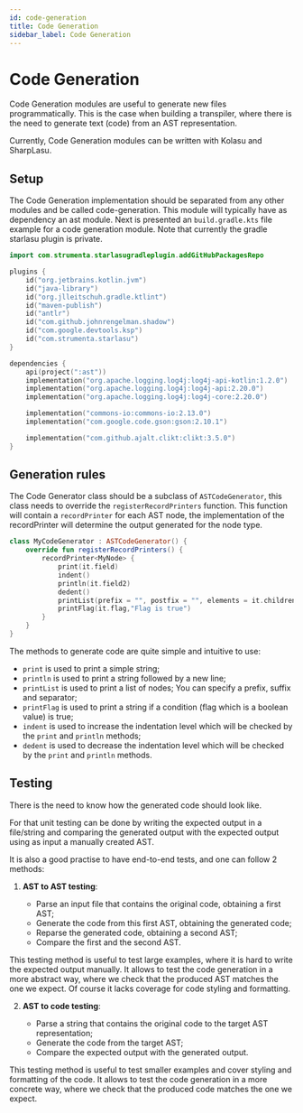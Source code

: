 ```yaml
---
id: code-generation
title: Code Generation
sidebar_label: Code Generation
---
```


# Code Generation

Code Generation modules are useful to generate new files programmatically. This is the case when building a transpiler, where there is the need to generate text (code) from an AST representation.

Currently, Code Generation modules can be written with Kolasu and SharpLasu.

## Setup 

The Code Generation implementation should be separated from any other modules and be called code-generation. This module will typically have as dependency an ast module. Next is presented an `build.gradle.kts` file example for a code generation module.
Note that currently the gradle starlasu plugin is private.

```kotlin
import com.strumenta.starlasugradleplugin.addGitHubPackagesRepo

plugins {
    id("org.jetbrains.kotlin.jvm")
    id("java-library")
    id("org.jlleitschuh.gradle.ktlint")
    id("maven-publish")
    id("antlr")
    id("com.github.johnrengelman.shadow")
    id("com.google.devtools.ksp")
    id("com.strumenta.starlasu")
}

dependencies {
    api(project(":ast"))
    implementation("org.apache.logging.log4j:log4j-api-kotlin:1.2.0")
    implementation("org.apache.logging.log4j:log4j-api:2.20.0")
    implementation("org.apache.logging.log4j:log4j-core:2.20.0")

    implementation("commons-io:commons-io:2.13.0")
    implementation("com.google.code.gson:gson:2.10.1")

    implementation("com.github.ajalt.clikt:clikt:3.5.0")
}
```

## Generation rules

The Code Generator class should be a subclass of `ASTCodeGenerator`, this class needs to override the `registerRecordPrinters` function. This function will contain a `recordPrinter` for each AST node, the implementation of the recordPrinter will determine the output generated for the node type.

```kotlin
class MyCodeGenerator : ASTCodeGenerator() {
    override fun registerRecordPrinters() {
        recordPrinter<MyNode> { 
            print(it.field)
            indent()
            println(it.field2)
            dedent()
            printList(prefix = "", postfix = "", elements = it.children, separator = "\n")
            printFlag(it.flag,"Flag is true")
        }
    }
}
``` 

The methods to generate code are quite simple and intuitive to use:
- `print` is used to print a simple string;
- `println` is used to print a string followed by a new line;
- `printList` is used to print a list of nodes; You can specify a prefix, suffix and separator;
- `printFlag` is used to print a string if a condition (flag which is a boolean value) is true;
- `indent` is used to increase the indentation level which will be checked by the `print` and `println` methods; 
- `dedent` is used to decrease the indentation level which will be checked by the `print` and `println` methods.

## Testing

There is the need to know how the generated code should look like. 

For that unit testing can be done by writing the expected output in a file/string and comparing the generated output with the expected output using as input a manually created AST.

It is also a good practise to have end-to-end tests, and one can follow 2 methods:

1. **AST to AST testing**:

   - Parse an input file that contains the original code, obtaining a first AST;
   - Generate the code from this first AST, obtaining the generated code;
   - Reparse the generated code, obtaining a second AST;
   - Compare the first and the second AST.

This testing method is useful to test large examples, where it is hard to write the expected output manually. It allows to test the code generation in a more abstract way, where we check that the produced AST matches the one we expect. Of course it lacks coverage for code styling and formatting.

2. **AST to code testing**:

   - Parse a string that contains the original code to the target AST representation;
   - Generate the code from the target AST;
   - Compare the expected output with the generated output.

This testing method is useful to test smaller examples and cover styling and formatting of the code. It allows to test the code generation in a more concrete way, where we check that the produced code matches the one we expect. 